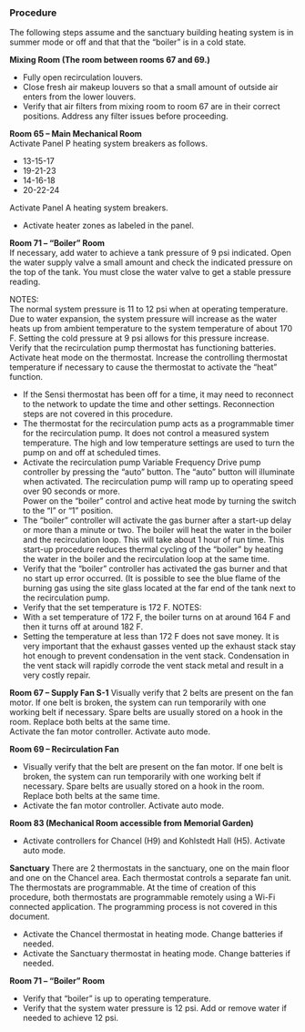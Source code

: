 ### Procedure  
The following steps assume and the sanctuary building heating system is in summer mode or off and that that the “boiler” is in a cold state.  

**Mixing Room (The room between rooms 67 and 69.)**
- Fully open recirculation louvers.	
- Close fresh air makeup louvers so that a small amount of outside air enters from the lower louvers.	
- Verify that air filters from mixing room to room 67 are in their correct positions.  Address any filter issues before proceeding.	

**Room 65 – Main Mechanical Room**  
Activate Panel P heating system breakers as follows.  
- 13-15-17  
- 19-21-23  
- 14-16-18  
- 20-22-24

Activate Panel A heating system breakers.  
- Activate heater zones as labeled in the panel.	 

**Room 71 – “Boiler” Room**  
If necessary, add water to achieve a tank pressure of 9 psi indicated.  Open the water supply valve a small amount and check the indicated pressure on the top of the tank.  You must close the water valve to get a stable pressure reading.  

NOTES:  
The normal system pressure is 11 to 12 psi when at operating temperature.  Due to water expansion, the system pressure will increase as the water heats up from ambient temperature to the system temperature of about 170 F.  Setting the cold pressure at 9 psi allows for this pressure increase.	 
Verify that the recirculation pump thermostat has functioning batteries.  Activate heat mode on the thermostat.  Increase the controlling thermostat temperature if necessary to cause the thermostat to activate the “heat” function.  
- If the Sensi thermostat has been off for a time, it may need to reconnect to the network to update the time and other settings.  Reconnection steps are not covered in this procedure. 
- The thermostat for the recirculation pump acts as a programmable timer for the recirculation pump. It does not control a measured system temperature.  The high and low temperature settings are used to turn the pump on and off at scheduled times.	  
- Activate the recirculation pump Variable Frequency Drive pump controller by pressing the “auto” button.  The “auto” button will illuminate when activated.  The recirculation pump will ramp up to operating speed over 90 seconds or more.	  
Power on the “boiler” control and active heat mode by turning the switch to the “I” or “1” position.
- The “boiler” controller will activate the gas burner after a start-up delay or more than a minute or two.  The boiler will heat the water in the boiler and the recirculation loop.  This will take about 1 hour of run time.  This start-up procedure reduces thermal cycling of the “boiler” by heating the water in the boiler and the recirculation loop at the same time.
- Verify that the “boiler” controller has activated the gas burner and that no start up error occurred.  (It is possible to see the blue flame of the burning gas using the site glass located at the far end of the tank next to the recirculation pump.
- Verify that the set temperature is 172 F.	
NOTES:
- With a set temperature of 172 F, the boiler turns on at around 164 F and then it turns off at around 182 F.
- Setting the temperature at less than 172 F does not save money.  It is very important that the exhaust gasses vented up the exhaust stack stay hot enough to prevent condensation in the vent stack.  Condensation in the vent stack will rapidly corrode the vent stack metal and result in a very costly repair.	

**Room 67 – Supply Fan S-1**
Visually verify that 2 belts are present on the fan motor.  If one belt is broken, the system can run temporarily with one working belt if necessary.  Spare belts are usually stored on a hook in the room.  Replace both belts at the same time.	
Activate the fan motor controller.   Activate auto mode.	

**Room 69 – Recirculation Fan**
- Visually verify that the belt are present on the fan motor.  If one belt is broken, the system can run temporarily with one working belt if necessary.  Spare belts are usually stored on a hook in the room.  Replace both belts at the same time.	
- Activate the fan motor controller.   Activate auto mode.	

**Room 83 (Mechanical Room accessible from Memorial Garden)**
- Activate controllers for Chancel (H9) and Kohlstedt Hall (H5).  Activate auto mode.	

**Sanctuary**
There are 2 thermostats in the sanctuary, one on the main floor and one on the Chancel area.  Each thermostat controls a separate fan unit.  The thermostats are programmable. 
 At the time of creation of this procedure, both thermostats are programmable remotely using a Wi-Fi connected application.  The programming process is not covered in this document.
- Activate the Chancel thermostat in heating mode.  Change batteries if needed.	
- Activate the Sanctuary thermostat in heating mode.  Change batteries if needed.	

**Room 71 – “Boiler” Room**
- Verify that “boiler” is up to operating temperature.  
- Verify that the system water pressure is 12 psi.  Add or remove water if needed to achieve 12 psi. 
